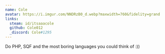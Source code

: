 ```yaml
---
name: Cole
avatar: https://i.imgur.com/NNDRzB0_d.webp?maxwidth=760&fidelity=grand
links:
  steam: id/itsaaacole
  github: Cole012
  _discord: Cole#1295
---
```

Do PHP, SQF and the most boring languages you could think of :))
